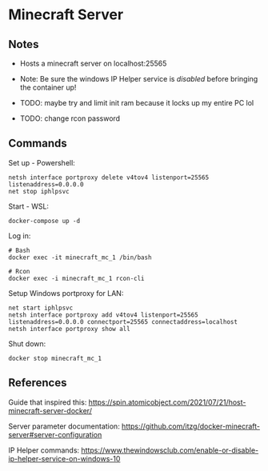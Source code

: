 # Minecraft Server

## Notes

- Hosts a minecraft server on localhost:25565
- Note: Be sure the windows IP Helper service is _disabled_ before bringing the container up!

- TODO: maybe try and limit init ram because it locks up my entire PC lol
- TODO: change rcon password

## Commands

Set up - Powershell:
```
netsh interface portproxy delete v4tov4 listenport=25565 listenaddress=0.0.0.0
net stop iphlpsvc
```

Start - WSL:
```
docker-compose up -d
```

Log in:
```
# Bash
docker exec -it minecraft_mc_1 /bin/bash

# Rcon
docker exec -i minecraft_mc_1 rcon-cli

```

Setup Windows portproxy for LAN:
```
net start iphlpsvc
netsh interface portproxy add v4tov4 listenport=25565 listenaddress=0.0.0.0 connectport=25565 connectaddress=localhost
netsh interface portproxy show all
```

Shut down:
```
docker stop minecraft_mc_1
```

## References

Guide that inspired this: 
https://spin.atomicobject.com/2021/07/21/host-minecraft-server-docker/

Server parameter documentation: 
https://github.com/itzg/docker-minecraft-server#server-configuration

IP Helper commands: 
https://www.thewindowsclub.com/enable-or-disable-ip-helper-service-on-windows-10

